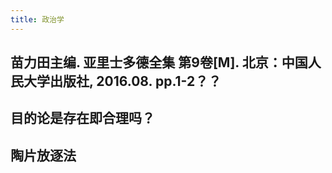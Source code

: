 ```yaml
---
title: 政治学
---
```


## 苗力田主编. 亚里士多德全集 第9卷[M]. 北京：中国人民大学出版社, 2016.08. pp.1-2？？

## 目的论是存在即合理吗？
## 陶片放逐法
##

